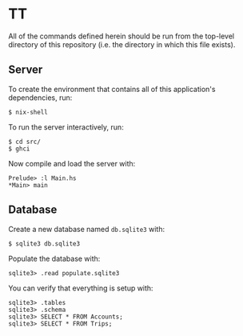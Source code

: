 # TT

All of the commands defined herein should be run from the top-level directory of
this repository (i.e. the directory in which this file exists).

## Server

To create the environment that contains all of this application's dependencies,
run:

```shell
$ nix-shell
```

To run the server interactively, run:

```shell
$ cd src/
$ ghci
```

Now compile and load the server with:

```
Prelude> :l Main.hs
*Main> main
```

## Database

Create a new database named `db.sqlite3` with:

```shell
$ sqlite3 db.sqlite3
```

Populate the database with:

```
sqlite3> .read populate.sqlite3
```

You can verify that everything is setup with:

```
sqlite3> .tables
sqlite3> .schema
sqlite3> SELECT * FROM Accounts;
sqlite3> SELECT * FROM Trips;
```
